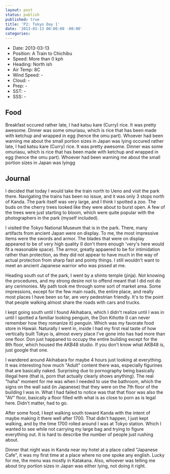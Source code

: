 ```yaml
---
layout: post
status: publish
published: true
title: 'P2: Tokyo Day 1'
date: '2013-03-13 00:00:00 -00:00'
categories:
---
```

* Date: 2013-03-13 
* Position: A Train to Chichibu
* Speed: More than 0 kph
* Heading: North ish
* Air Temp: 8C
* Wind Speed: -
* Cloud: -
* Prep: -
* SST: -
* SSS: - 

Food
-------
Breakfast occured rather late, I had katsu kare (Curry) rice. It was
pretty awesome. Dinner was some omuriasu, which is rice that has been
made with ketchup and wrapped in egg (hence the omu part). Whoever had
been warning me about the small portion sizes in Japan was lying
occured rather late, I had katsu kare (Curry) rice. It was pretty
awesome. Dinner was some omuriasu, which is rice that has been made with
ketchup and wrapped in egg (hence the omu part). Whoever had been
warning me about the small portion sizes in Japan was lyingg

Journal
-------
I decided that today I would take the train north to Ueno and visit the
park there. Navigating the trains has been no issue, and it was only 3 stops
north of Kanda. The park itself was very large, and I think I spotted
a zoo. The buds on the cherry trees looked like they were about to burst
open. A few of the trees were just starting to bloom, which were quite
popular with the photographers in the park (myself included).

I visited the Tokyo National Museum that is in the park. There, many
artifacts from ancient Japan were on display. To me, the most impressive
items were the swords and armor. The blades that were on display
appeared to be of very high quality (I don't there enough 'very's here
would fit a reasonable space). The armor, greatly appaered to be for
intimidation rather than protection, as they did not appear to have much
in the way of actual protection from sharp fast and pointy things. I
still wouldn't want to meet an ancient Japanese warrior who was pissed
at me.

Heading south out of the park, I went by a shinto temple (jinja). Not
knowing the procedures, and my strong desire not to offend meant that I
did not do any cerimonies. My path took me through some sort of market
area. Some impressions, except for the few main roads, the entire place,
and really most places I have been so far, are very pedestrian friendly.
It's to the point that people walking almost share the roads with cars
and trucks.

I kept going south until I found Akihabara, which I didn't realize
until I was in until I spotted a familiar looking penguin, the Don
Kihotte (I can never remember how they romanize it) penguin. Which was
my favorate food store in Hawaii. Naturally I went in, inside I had my
first real taste of how vertically built Tokyo is, almost every place
I've gone into has had more than one floor. Don just happaned to occupy
the entire building except for the 8th floor, which housed the AKB48
studio. If you don't know what AKB48 is, just google that one.

I wandered around Akihabara for maybe 4 hours just looking at
everything. It was interesting how much "Adult" content there was,
especially figurines that are basically naked. Surprising due to
pornography being basically illegal here (that is, porn that actually
clearly shows anything). The real "haha" moment for me was when I needed
to use the bathroom, which the signs on the wall said (in Japanese) that
they were on the 7th floor of the building I was in. What I had failed
to notice was that that floor was also the "AV" floor, basically a floor
filled with what is as close to porn as is legal here. Didn't matter,
had to go.

After some food, I kept walking south toward Kanda with the intent of
maybe making it there well after 1700. That didn't happen, I just kept
walking, and by the time 1700 rolled around I was at Tokyo station.
Which I wanted to see while not carrying my large bag and trying to
figure everything out. It is hard to describe the number of people just
rushing about.

Dinner that night was in Kanda near my hotel at a place called "Japanese
Cafe", it was my first time at a place where no one spoke any english.
Lucky for me, the menu was mostly in Katakana. Also, whoever was telling
me about tiny portion sizes in Japan was either lying, not doing it
right.
